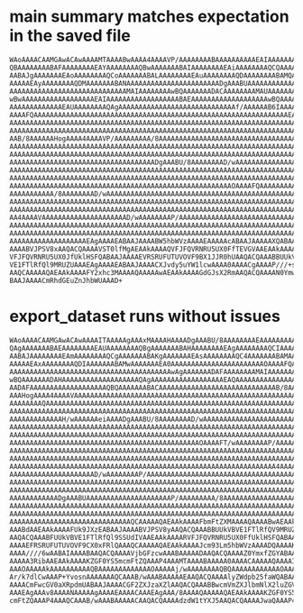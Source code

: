 # main summary matches expectation in the saved file

    WAoAAAACAAMGAwACAwAAAAMTAAAABwAAAA4AAAAVP/AAAAAAAABAAAAAAAAAAEAIAAAAAAAA
    QBAAAAAAAABAFAAAAAAAAEAYAAAAAAAAQBwAAAAAAABAIAAAAAAAAEAiAAAAAAAAQCQAAAAA
    AABAJgAAAAAAAEAoAAAAAAAAQCoAAAAAAABALAAAAAAAAEAuAAAAAAAAQDAAAAAAAABAMQAA
    AAAAAEAyAAAAAAAAQDMAAAAAAABANAAAAAAAAAAAAAAAAAAAAAAADgAAABUAAAAAAAAAAAAA
    AAAAAAAAAAAAAAAAAAAAAAAAAAAAAMAIAAAAAAAAwBQAAAAAAADACAAAAAAAAMAUAAAAAAAA
    wBwAAAAAAAAAAAAAAAAAAEAIAAAAAAAAAAAAAAAAAABAEAAAAAAAAAAAAAAAAAAAwBQAAAAA
    AAAAAAAAAAAAAEAUAAAAAAAAQAgAAAAAAAAAAAAAAAAAAAAAAAAAAAAAf/AAAAAAB6IAAAAO
    AAAAFQAAAAAAAAAAAAAAAAAAAAAAAAAAAAAAAAAAAAAAAAAAAAAAAAAAAAAAAAAAAAAAAEAA
    AAAAAAAAAAAAAAAAAAAAAAAAAAAAAAAAAAAAAAAAAAAAAAAAAAAAAAAAAAAAAAAAAAAAAAAA
    AAAAAAAAAAAAAAAAAAAAAAAAAAAAAAAAAAAAAAAAAAAAAAAAAAAAAAAAAAAAAAAAAAAAAAAA
    AAB/8AAAAAAHogAAAA4AAAAVP/AAAAAAAAA/8AAAAAAAAAAAAAAAAAAAAAAAAAAAAAAAAAAA
    AAAAAAAAAAAAAAAAAAAAAAAAAAAAAAAAAAAAAAAAAAAAAAAAAAAAAAAAAAAAAAAAAAAAAAAA
    AAAAAAAAAAAAAAAAAAAAAAAAAAAAAAAAAAAAAAAAAAAAAAAAAAAAAAAAAAAAAAAAAAAAAAAA
    AAAAAAAAAAAAAAAAAAAAAAAAAAAAAAAAAAAADgAAABU/8AAAAAAAAD/wAAAAAAAAAAAAAAAA
    AAAAAAAAAAAAAAAAAAAAAAAAAAAAAAAAAAAAAAAAAAAAAAAAAAAAAAAAAAAAAAAAAAAAAAAA
    AAAAAAAAAAAAAAAAAAAAAAAAAAAAAAAAAAAAAAAAAAAAAAAAAAAAAAAAAAAAAAAAAAAAAAAA
    AAAAAAAAAAAAAAAAAAAAAAAAAAAAAAAAAAAAAAAAAAAAAAAAAAAAAAAOAAAAFQAAAAAAAAAA
    AAAAAAAAAAA/8AAAAAAAAD/wAAAAAAAAAAAAAAAAAAAAAAAAAAAAAAAAAAAAAAAAAAAAAAAA
    AAAAAAAAAAAAAAAAAAAAAAAAAAAAAAAAAAAAAAAAAAAAAAAAAAAAAAAAAAAAAAAAAAAAAAAA
    AAAAAAAAAAAAAAAAAAAAAAAAAAAAAAAAAAAAAAAAAAAAAAAAAAAAAAAAAAAAAAAAAAAAAAAA
    AA4AAAAVAAAAAAAAAAAAAAAAAAAAAD/wAAAAAAAAP/AAAAAAAAAAAAAAAAAAAAAAAAAAAAAA
    AAAAAAAAAAAAAAAAAAAAAAAAAAAAAAAAAAAAAAAAAAAAAAAAAAAAAAAAAAAAAAAAAAAAAAAA
    AAAAAAAAAAAAAAAAAAAAAAAAAAAAAAAAAAAAAAAAAAAAAAAAAAAAAAAAAAAAAAAAAAAAAAAA
    AAAAAAAAAAAAAAAAAAAEAgAAAAEABAAJAAAABW5hbWVzAAAAEAAAAAcABAAJAAAAAXQABAAJ
    AAAABVJPSV8xAAQACQAAAAVST0lfMgAEAAkAAAAQVFJFQVRNRU5UX0FfTEVGVAAEAAkAAAAR
    VFJFQVRNRU5UX0JfUklHSFQABAAJAAAAEVRSRUFUTUVOVF9BX1JJR0hUAAQACQAAABBUUkVB
    VE1FTlRfQl9MRUZUAAAEAgAAAAEABAAJAAAACXJvdy5uYW1lcwAAAA0AAAACgAAAAP///+sA
    AAQCAAAAAQAEAAkAAAAFY2xhc3MAAAAQAAAAAwAEAAkAAAAGdGJsX2RmAAQACQAAAAN0YmwA
    BAAJAAAACmRhdGEuZnJhbWUAAAD+

# export_dataset runs without issues

    WAoAAAACAAMGAwACAwAAAAITAAAAAgAAAxMAAAAHAAAADgAAABU/8AAAAAAAAEAAAAAAAAAA
    QAgAAAAAAABAEAAAAAAAAEAUAAAAAAAAQBgAAAAAAABAHAAAAAAAAEAgAAAAAAAAQCIAAAAA
    AABAJAAAAAAAAEAmAAAAAAAAQCgAAAAAAABAKgAAAAAAAEAsAAAAAAAAQC4AAAAAAABAMAAA
    AAAAAEAxAAAAAAAAQDIAAAAAAABAMwAAAAAAAEA0AAAAAAAAAAAAAAAAAAAAAAAOAAAAFQAA
    AAAAAAAAAAAAAAAAAAAAAAAAAAAAAAAAAAAAAAAAwAgAAAAAAADAFAAAAAAAAMAIAAAAAAAA
    wBQAAAAAAADAHAAAAAAAAAAAAAAAAAAAQAgAAAAAAAAAAAAAAAAAAEAQAAAAAAAAAAAAAAAA
    AADAFAAAAAAAAAAAAAAAAAAAQBQAAAAAAABACAAAAAAAAAAAAAAAAAAAAAAAAAAAAAB/8AAA
    AAAHogAAAA4AAAAVAAAAAAAAAAAAAAAAAAAAAAAAAAAAAAAAAAAAAAAAAAAAAAAAAAAAAAAA
    AAAAAAAAQAAAAAAAAAAAAAAAAAAAAAAAAAAAAAAAAAAAAAAAAAAAAAAAAAAAAAAAAAAAAAAA
    AAAAAAAAAAAAAAAAAAAAAAAAAAAAAAAAAAAAAAAAAAAAAAAAAAAAAAAAAAAAAAAAAAAAAAAA
    AAAAAAAAAAAAAH/wAAAAAAeiAAAADgAAABU/8AAAAAAAAD/wAAAAAAAAAAAAAAAAAAAAAAAA
    AAAAAAAAAAAAAAAAAAAAAAAAAAAAAAAAAAAAAAAAAAAAAAAAAAAAAAAAAAAAAAAAAAAAAAAA
    AAAAAAAAAAAAAAAAAAAAAAAAAAAAAAAAAAAAAAAAAAAAAAAAAAAAAAAAAAAAAAAAAAAAAAAA
    AAAAAAAAAAAAAAAAAAAAAAAAAAAAAAAAAAAAAAAAAAAAAAAOAAAAFT/wAAAAAAAAP/AAAAAA
    AAAAAAAAAAAAAAAAAAAAAAAAAAAAAAAAAAAAAAAAAAAAAAAAAAAAAAAAAAAAAAAAAAAAAAAA
    AAAAAAAAAAAAAAAAAAAAAAAAAAAAAAAAAAAAAAAAAAAAAAAAAAAAAAAAAAAAAAAAAAAAAAAA
    AAAAAAAAAAAAAAAAAAAAAAAAAAAAAAAAAAAAAAAAAAAAAAAAAAAAAAAAAAAAAAAAAA4AAAAV
    AAAAAAAAAAAAAAAAAAAAAD/wAAAAAAAAP/AAAAAAAAAAAAAAAAAAAAAAAAAAAAAAAAAAAAAA
    AAAAAAAAAAAAAAAAAAAAAAAAAAAAAAAAAAAAAAAAAAAAAAAAAAAAAAAAAAAAAAAAAAAAAAAA
    AAAAAAAAAAAAAAAAAAAAAAAAAAAAAAAAAAAAAAAAAAAAAAAAAAAAAAAAAAAAAAAAAAAAAAAA
    AAAAAAAAAAAADgAAABUAAAAAAAAAAAAAAAAAAAAAP/AAAAAAAAA/8AAAAAAAAAAAAAAAAAAA
    AAAAAAAAAAAAAAAAAAAAAAAAAAAAAAAAAAAAAAAAAAAAAAAAAAAAAAAAAAAAAAAAAAAAAAAA
    AAAAAAAAAAAAAAAAAAAAAAAAAAAAAAAAAAAAAAAAAAAAAAAAAAAAAAAAAAAAAAAAAAAAAAAA
    AAAAAAAAAAAAAAAAAAAAAAAAAAAAAAQCAAAAAQAEAAkAAAAFbmFtZXMAAAAQAAAABwAEAAkA
    AAABdAAEAAkAAAAFUk9JXzEABAAJAAAABVJPSV8yAAQACQAAABBUUkVBVE1FTlRfQV9MRUZU
    AAQACQAAABFUUkVBVE1FTlRfQl9SSUdIVAAEAAkAAAARVFJFQVRNRU5UX0FfUklHSFQABAAJ
    AAAAEFRSRUFUTUVOVF9CX0xFRlQAAAQCAAAAAQAEAAkAAAAJcm93Lm5hbWVzAAAADQAAAAKA
    AAAA////6wAABAIAAAABAAQACQAAAAVjbGFzcwAAABAAAAADAAQACQAAAAZ0YmxfZGYABAAJ
    AAAAA3RibAAEAAkAAAAKZGF0YS5mcmFtZQAAAP4AAAMTAAAABAAAAA0AAAACAAAAAQAAAAIA
    AAAOAAAAAkAAAAAAAAAAQBAAAAAAAAAAAAAOAAAAAj/wAAAAAAAAQBQAAAAAAAAAAAAOAAAA
    Ar/k7dlCwAAAP+YvosnAAAAAAAQCAAAB/wAAABAAAAAEAAQACQAAAAlyZWdpb25faWQABAAJ
    AAAACmFwcGV0aXRpdmUABAAJAAAACGF2ZXJzaXZlAAQACQAAABBwcmVmZXJlbmNlX2luZGV4
    AAAEAgAAAv8AAAANAAAAAgAAAAEAAAACAAAEAgAAA/8AAAAQAAAAAQAEAAkAAAAKZGF0YS5m
    cmFtZQAAAP4AAAQCAAAB/wAAABAAAAACAAQACQAAAAdzdW1tYXJ5AAQACQAAAAJwaQAAAP4=

